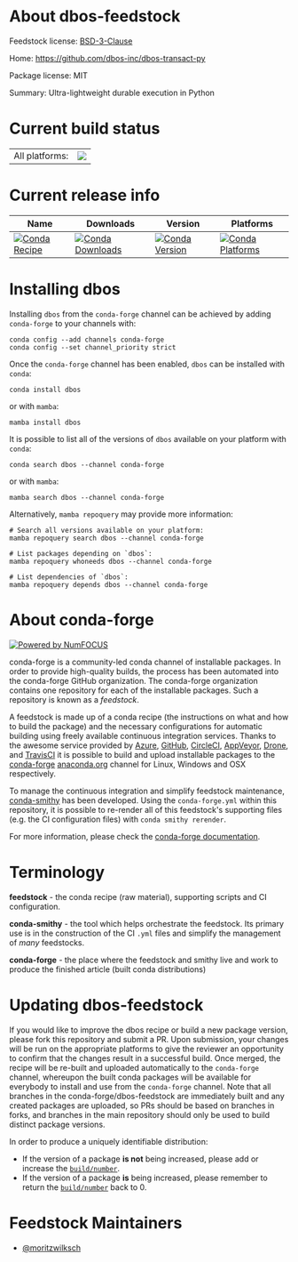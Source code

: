 About dbos-feedstock
====================

Feedstock license: [BSD-3-Clause](https://github.com/conda-forge/dbos-feedstock/blob/main/LICENSE.txt)

Home: https://github.com/dbos-inc/dbos-transact-py

Package license: MIT

Summary: Ultra-lightweight durable execution in Python

Current build status
====================


<table><tr><td>All platforms:</td>
    <td>
      <a href="https://dev.azure.com/conda-forge/feedstock-builds/_build/latest?definitionId=26616&branchName=main">
        <img src="https://dev.azure.com/conda-forge/feedstock-builds/_apis/build/status/dbos-feedstock?branchName=main">
      </a>
    </td>
  </tr>
</table>

Current release info
====================

| Name | Downloads | Version | Platforms |
| --- | --- | --- | --- |
| [![Conda Recipe](https://img.shields.io/badge/recipe-dbos-green.svg)](https://anaconda.org/conda-forge/dbos) | [![Conda Downloads](https://img.shields.io/conda/dn/conda-forge/dbos.svg)](https://anaconda.org/conda-forge/dbos) | [![Conda Version](https://img.shields.io/conda/vn/conda-forge/dbos.svg)](https://anaconda.org/conda-forge/dbos) | [![Conda Platforms](https://img.shields.io/conda/pn/conda-forge/dbos.svg)](https://anaconda.org/conda-forge/dbos) |

Installing dbos
===============

Installing `dbos` from the `conda-forge` channel can be achieved by adding `conda-forge` to your channels with:

```
conda config --add channels conda-forge
conda config --set channel_priority strict
```

Once the `conda-forge` channel has been enabled, `dbos` can be installed with `conda`:

```
conda install dbos
```

or with `mamba`:

```
mamba install dbos
```

It is possible to list all of the versions of `dbos` available on your platform with `conda`:

```
conda search dbos --channel conda-forge
```

or with `mamba`:

```
mamba search dbos --channel conda-forge
```

Alternatively, `mamba repoquery` may provide more information:

```
# Search all versions available on your platform:
mamba repoquery search dbos --channel conda-forge

# List packages depending on `dbos`:
mamba repoquery whoneeds dbos --channel conda-forge

# List dependencies of `dbos`:
mamba repoquery depends dbos --channel conda-forge
```


About conda-forge
=================

[![Powered by
NumFOCUS](https://img.shields.io/badge/powered%20by-NumFOCUS-orange.svg?style=flat&colorA=E1523D&colorB=007D8A)](https://numfocus.org)

conda-forge is a community-led conda channel of installable packages.
In order to provide high-quality builds, the process has been automated into the
conda-forge GitHub organization. The conda-forge organization contains one repository
for each of the installable packages. Such a repository is known as a *feedstock*.

A feedstock is made up of a conda recipe (the instructions on what and how to build
the package) and the necessary configurations for automatic building using freely
available continuous integration services. Thanks to the awesome service provided by
[Azure](https://azure.microsoft.com/en-us/services/devops/), [GitHub](https://github.com/),
[CircleCI](https://circleci.com/), [AppVeyor](https://www.appveyor.com/),
[Drone](https://cloud.drone.io/welcome), and [TravisCI](https://travis-ci.com/)
it is possible to build and upload installable packages to the
[conda-forge](https://anaconda.org/conda-forge) [anaconda.org](https://anaconda.org/)
channel for Linux, Windows and OSX respectively.

To manage the continuous integration and simplify feedstock maintenance,
[conda-smithy](https://github.com/conda-forge/conda-smithy) has been developed.
Using the ``conda-forge.yml`` within this repository, it is possible to re-render all of
this feedstock's supporting files (e.g. the CI configuration files) with ``conda smithy rerender``.

For more information, please check the [conda-forge documentation](https://conda-forge.org/docs/).

Terminology
===========

**feedstock** - the conda recipe (raw material), supporting scripts and CI configuration.

**conda-smithy** - the tool which helps orchestrate the feedstock.
                   Its primary use is in the construction of the CI ``.yml`` files
                   and simplify the management of *many* feedstocks.

**conda-forge** - the place where the feedstock and smithy live and work to
                  produce the finished article (built conda distributions)


Updating dbos-feedstock
=======================

If you would like to improve the dbos recipe or build a new
package version, please fork this repository and submit a PR. Upon submission,
your changes will be run on the appropriate platforms to give the reviewer an
opportunity to confirm that the changes result in a successful build. Once
merged, the recipe will be re-built and uploaded automatically to the
`conda-forge` channel, whereupon the built conda packages will be available for
everybody to install and use from the `conda-forge` channel.
Note that all branches in the conda-forge/dbos-feedstock are
immediately built and any created packages are uploaded, so PRs should be based
on branches in forks, and branches in the main repository should only be used to
build distinct package versions.

In order to produce a uniquely identifiable distribution:
 * If the version of a package **is not** being increased, please add or increase
   the [``build/number``](https://docs.conda.io/projects/conda-build/en/latest/resources/define-metadata.html#build-number-and-string).
 * If the version of a package **is** being increased, please remember to return
   the [``build/number``](https://docs.conda.io/projects/conda-build/en/latest/resources/define-metadata.html#build-number-and-string)
   back to 0.

Feedstock Maintainers
=====================

* [@moritzwilksch](https://github.com/moritzwilksch/)

